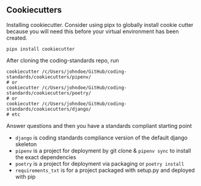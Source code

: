 Cookiecutters
-------------

Installing cookiecutter. Consider using pipx to globally install cookie cutter
because you will need this before your virtual environment has been created.
```
pipx install cookiecutter
```

After cloning the coding-standards repo, run
```
cookiecutter /c/Users/johndoe/GitHub/coding-standards/cookiecutters/pipenv/
# or
cookiecutter /c/Users/johndoe/GitHub/coding-standards/cookiecutters/poetry/
# or
cookiecutter /c/Users/johndoe/GitHub/coding-standards/cookiecutters/django/
# etc
```

Answer questions and then you have a standards compliant starting point

- `django` is coding standards compliance version of the default django skeleton
- `pipenv` is a project for deployment by git clone & `pipenv sync` to install the exact dependencies
- `poetry` is a project for deployment via packaging or `poetry install`
- `requirements_txt` is for a project packaged with setup.py and deployed with pip
